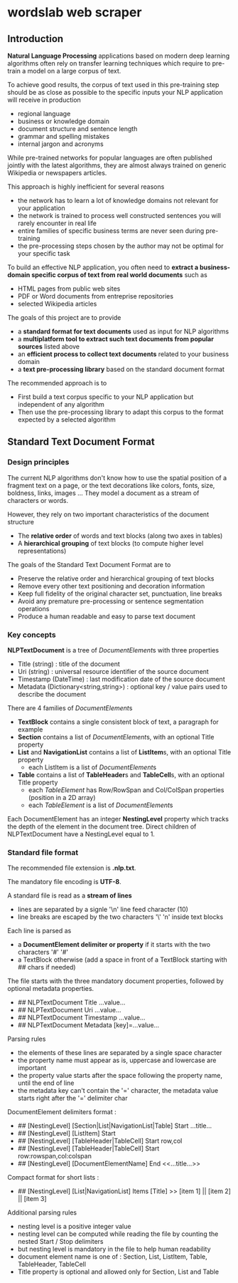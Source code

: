 ﻿# wordslab web scraper

## Introduction

**Natural Language Processing** applications based on modern deep learning algorithms often rely on transfer learning techniques which require to pre-train a model on a large corpus of text.

To achieve good results, the corpus of text used in this pre-training step should be as close as possible to the specific inputs your NLP application will receive in production
- regional language
- business or knowledge domain
- document structure and sentence length
- grammar and spelling mistakes
- internal jargon and acronyms

While pre-trained networks for popular languages are often published jointly with the latest algorithms, they are almost always trained on generic Wikipedia or newspapers articles.

This approach is highly inefficient for several reasons
- the network has to learn a lot of knowledge domains not relevant for your application
- the network is trained to process well constructed sentences you will rarely encounter in real life
- entire families of specific business terms are never seen during pre-training
- the pre-processing steps chosen by the author may not be optimal for your specific task

To build an effective NLP application, you often need to **extract a business-domain specific corpus of text from real world documents** such as
- HTML pages from public web sites
- PDF or Word documents from entreprise repositories
- selected Wikipedia articles

The goals of this project are to provide
- a **standard format for text documents** used as input for NLP algorithms
- a **multiplatform tool to extract such text documents from popular sources** listed above 
- an **efficient process to collect text documents** related to your business domain
- a **text pre-processing library** based on the standard document format

The recommended approach is to
- First build a text corpus specific to your NLP application but independent of any algorithm
- Then use the pre-processing library to adapt this corpus to the format expected by a selected algorithm

## Standard Text Document Format

### Design principles

The current NLP algorithms don't know how to use the spatial position of a fragment text on a page, or the text decorations like colors, fonts, size, boldness, links, images ... They model a document as a stream of characters or words.

However, they rely on two important characteristics of the document structure
- The **relative order** of words and text blocks (along two axes in tables)
- A **hierarchical grouping** of text blocks (to compute higher level representations)

The goals of the Standard Text Document Format are to
- Preserve the relative order and hierarchical grouping of text blocks
- Remove every other text positioning and decoration information
- Keep full fidelity of the original character set, punctuation, line breaks
- Avoid any premature pre-processing or sentence segmentation operations
- Produce a human readable and easy to parse text document

### Key concepts

**NLPTextDocument** is a tree of *DocumentElement*s with three properties
- Title (string) : title of the document
- Uri (string) : universal resource identifier of the source document
- Timestamp (DateTime) : last modification date of the source document
- Metadata (Dictionary<string,string>) : optional key / value pairs used to describe the document

There are 4 families of *DocumentElement*s
   - **TextBlock** contains a single consistent block of text, a paragraph for example
   - **Section** contains a list of *DocumentElement*s, with an optional Title property
   - **List** and **NavigationList** contains a list of **ListItem**s, with an optional Title property
     - each ListItem is a list of *DocumentElement*s
   - **Table** contains a list of **TableHeader**s and **TableCell**s, with an optional Title property
     - each *TableElement* has Row/RowSpan and Col/ColSpan properties (position in a 2D array)
     - each *TableElement* is a list of *DocumentElement*s

Each DocumentElement has an integer **NestingLevel** property which tracks the depth of the element in the document tree.
Direct children of NLPTextDocument have a NestingLevel equal to 1.

### Standard file format

The recommended file extension is **.nlp.txt**.

The mandatory file encoding is **UTF-8**.

A standard file is read as a **stream of lines**
- lines are separated by a signle '\n' line feed character (10)
- line breaks are escaped by the two characters '\\' 'n' inside text blocks

Each line is parsed as
- a **DocumentElement delimiter or property** if it starts with the two characters '#' '#' 
- a TextBlock otherwise (add a space in front of a TextBlock starting with ## chars if needed)

The file starts with the three mandatory document properties, followed by optional metadata properties.
- \#\# NLPTextDocument Title ...value...
- \#\# NLPTextDocument Uri ...value...
- \#\# NLPTextDocument Timestamp ...value...
- \#\# NLPTextDocument Metadata [key]=...value...

Parsing rules
- the elements of these lines are separated by a single space character
- the property name must appear as is, uppercase and lowercase are important
- the property value starts after the space following the property name, until the end of line
- the metadata key can't contain the '=' character, the metadata value starts right after the '=' delimiter char
 
DocumentElement delimiters format : 
- \#\# [NestingLevel] [Section|List|NavigationList|Table] Start ...title...
- \#\# [NestingLevel] [ListItem] Start
- \#\# [NestingLevel] [TableHeader|TableCell] Start row,col
- \#\# [NestingLevel] [TableHeader|TableCell] Start row:rowspan,col:colspan
- \#\# [NestingLevel] [DocumentElementName] End <<...title...>>

Compact format for short lists :
- \#\# [NestingLevel] [List|NavigationList] Items [Title] >> [item 1] || [item 2] || [item 3]

Additional parsing rules
- nesting level is a positive integer value
- nesting level can be computed while reading the file by counting the nested Start / Stop delimiters
- but nesting level is mandatory in the file to help human readability
- document element name is one of : Section, List, ListItem, Table, TableHeader, TableCell
- Title property is optional and allowed only for Section, List and Table
